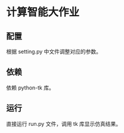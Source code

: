 # 计算智能大作业

## 配置

根据 setting.py 中文件调整对应的参数。

## 依赖

依赖 python-tk 库。

## 运行

直接运行 run.py 文件，调用 tk 库显示仿真结果。
